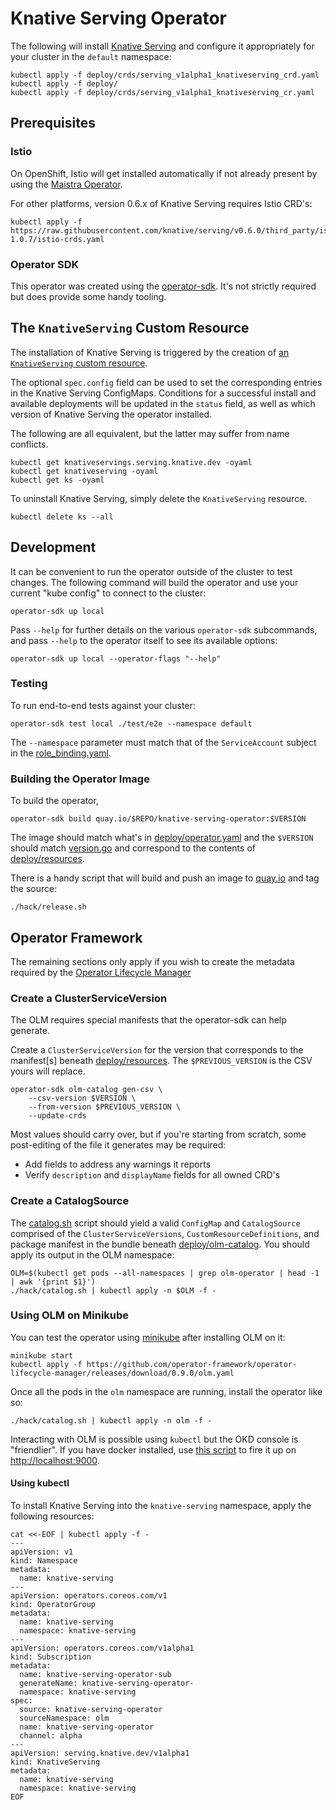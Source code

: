 # Knative Serving Operator

The following will install [Knative
Serving](https://github.com/knative/serving) and configure it
appropriately for your cluster in the `default` namespace:

    kubectl apply -f deploy/crds/serving_v1alpha1_knativeserving_crd.yaml
    kubectl apply -f deploy/
    kubectl apply -f deploy/crds/serving_v1alpha1_knativeserving_cr.yaml

## Prerequisites

### Istio

On OpenShift, Istio will get installed automatically if not already
present by using the [Maistra Operator](https://maistra.io/).

For other platforms, version 0.6.x of Knative Serving requires Istio CRD's:

    kubectl apply -f https://raw.githubusercontent.com/knative/serving/v0.6.0/third_party/istio-1.0.7/istio-crds.yaml

### Operator SDK

This operator was created using the
[operator-sdk](https://github.com/operator-framework/operator-sdk/).
It's not strictly required but does provide some handy tooling.

## The `KnativeServing` Custom Resource

The installation of Knative Serving is triggered by the creation of
[an `KnativeServing` custom
resource](deploy/crds/serving_v1alpha1_knativeserving_cr.yaml).

The optional `spec.config` field can be used to set the corresponding
entries in the Knative Serving ConfigMaps. Conditions for a successful
install and available deployments will be updated in the `status`
field, as well as which version of Knative Serving the operator
installed.

The following are all equivalent, but the latter may suffer from name
conflicts.

    kubectl get knativeservings.serving.knative.dev -oyaml
    kubectl get knativeserving -oyaml
    kubectl get ks -oyaml

To uninstall Knative Serving, simply delete the `KnativeServing` resource.

    kubectl delete ks --all
    
## Development

It can be convenient to run the operator outside of the cluster to
test changes. The following command will build the operator and use
your current "kube config" to connect to the cluster:

    operator-sdk up local

Pass `--help` for further details on the various `operator-sdk`
subcommands, and pass `--help` to the operator itself to see its
available options:

    operator-sdk up local --operator-flags "--help"

### Testing

To run end-to-end tests against your cluster:

    operator-sdk test local ./test/e2e --namespace default

The `--namespace` parameter must match that of the `ServiceAccount`
subject in the [role_binding.yaml](deploy/role_binding.yaml).

### Building the Operator Image

To build the operator,

    operator-sdk build quay.io/$REPO/knative-serving-operator:$VERSION

The image should match what's in
[deploy/operator.yaml](deploy/operator.yaml) and the `$VERSION` should
match [version.go](version/version.go) and correspond to the contents
of [deploy/resources](deploy/resources/).

There is a handy script that will build and push an image to
[quay.io](https://quay.io/repository/openshift-knative/knative-serving-operator)
and tag the source:

    ./hack/release.sh

## Operator Framework

The remaining sections only apply if you wish to create the metadata
required by the [Operator Lifecycle
Manager](https://github.com/operator-framework/operator-lifecycle-manager)

### Create a ClusterServiceVersion

The OLM requires special manifests that the operator-sdk can help
generate.

Create a `ClusterServiceVersion` for the version that corresponds to
the manifest[s] beneath [deploy/resources](deploy/resources/). The
`$PREVIOUS_VERSION` is the CSV yours will replace.

    operator-sdk olm-catalog gen-csv \
        --csv-version $VERSION \
        --from-version $PREVIOUS_VERSION \
        --update-crds

Most values should carry over, but if you're starting from scratch,
some post-editing of the file it generates may be required:

* Add fields to address any warnings it reports
* Verify `description` and `displayName` fields for all owned CRD's

### Create a CatalogSource

The [catalog.sh](hack/catalog.sh) script should yield a valid
`ConfigMap` and `CatalogSource` comprised of the
`ClusterServiceVersions`, `CustomResourceDefinitions`, and package
manifest in the bundle beneath
[deploy/olm-catalog](deploy/olm-catalog/). You should apply its output
in the OLM namespace:

    OLM=$(kubectl get pods --all-namespaces | grep olm-operator | head -1 | awk '{print $1}')
    ./hack/catalog.sh | kubectl apply -n $OLM -f -

### Using OLM on Minikube

You can test the operator using
[minikube](https://kubernetes.io/docs/setup/minikube/) after
installing OLM on it:

    minikube start
    kubectl apply -f https://github.com/operator-framework/operator-lifecycle-manager/releases/download/0.9.0/olm.yaml

Once all the pods in the `olm` namespace are running, install the
operator like so:
    
    ./hack/catalog.sh | kubectl apply -n olm -f -

Interacting with OLM is possible using `kubectl` but the OKD console
is "friendlier". If you have docker installed, use [this
script](https://github.com/operator-framework/operator-lifecycle-manager/blob/master/scripts/run_console_local.sh)
to fire it up on <http://localhost:9000>.

#### Using kubectl

To install Knative Serving into the `knative-serving` namespace, apply
the following resources:

```
cat <<-EOF | kubectl apply -f -
---
apiVersion: v1
kind: Namespace
metadata:
  name: knative-serving
---
apiVersion: operators.coreos.com/v1
kind: OperatorGroup
metadata:
  name: knative-serving
  namespace: knative-serving
---
apiVersion: operators.coreos.com/v1alpha1
kind: Subscription
metadata:
  name: knative-serving-operator-sub
  generateName: knative-serving-operator-
  namespace: knative-serving
spec:
  source: knative-serving-operator
  sourceNamespace: olm
  name: knative-serving-operator
  channel: alpha
---
apiVersion: serving.knative.dev/v1alpha1
kind: KnativeServing
metadata:
  name: knative-serving
  namespace: knative-serving
EOF
```
